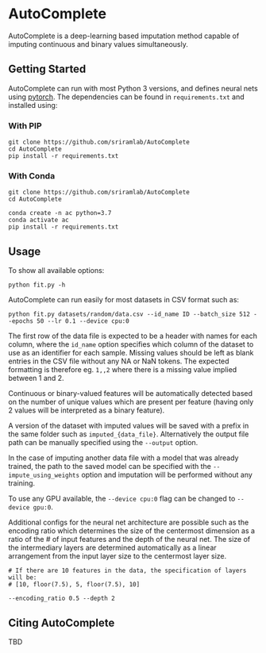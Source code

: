 # AutoComplete

AutoComplete is a deep-learning based imputation method capable of imputing continuous and binary values simultaneously.

## Getting Started

AutoComplete can run with most Python 3 versions, and defines neural nets using [pytorch](https://pytorch.org).
The dependencies can be found in `requirements.txt` and installed using:


### With PIP
```
git clone https://github.com/sriramlab/AutoComplete
cd AutoComplete
pip install -r requirements.txt
```

### With Conda
```
git clone https://github.com/sriramlab/AutoComplete
cd AutoComplete

conda create -n ac python=3.7
conda activate ac
pip install -r requirements.txt
```

## Usage

To show all available options:

```
python fit.py -h
```

AutoComplete can run easily for most datasets in CSV format such as:

```
python fit.py datasets/random/data.csv --id_name ID --batch_size 512 --epochs 50 --lr 0.1 --device cpu:0
```

The first row of the data file is expected to be a header with names for each column, where the `id_name` option specifies which column of the dataset to use as an identifier for each sample. Missing values should be left as blank entries in the CSV file without any NA or NaN tokens. The expected formatting is therefore eg. `1,,2` where there is a missing value implied between 1 and 2.

Continuous or binary-valued features will be automatically detected based on the number of unique values which are present per feature
(having only 2 values will be interpreted as a binary feature). 

A version of the dataset with imputed values will be saved with a prefix in the same folder such as `imputed_{data_file}`. Alternatively the output file path can be manually specified using the `--output` option.

In the case of imputing another data file with a model that was already trained, the path to the saved model can be specified with the `--impute_using_weights` option and imputation will be performed without any training.

To use any GPU available, the `--device cpu:0` flag can be changed to `--device gpu:0`.


Additional configs for the neural net architecture are possible such as the encoding ratio which determines the size of the centermost dimension as a ratio of the # of input features and the depth of the neural net. The size of the intermediary layers are determined automatically as a linear arrangement from the input layer size to the centermost layer size.
```
# If there are 10 features in the data, the specification of layers will be:
# [10, floor(7.5), 5, floor(7.5), 10]

--encoding_ratio 0.5 --depth 2
```

## Citing AutoComplete

TBD
